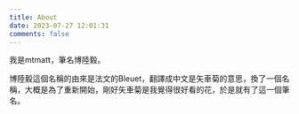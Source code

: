 ```yaml
---
title: About
date: 2023-07-27 12:01:31
comments: false
---
```


我是mtmatt，筆名博陸毅。

博陸毅這個名稱的由來是法文的Bleuet，翻譯成中文是矢車菊的意思，換了一個名稱，大概是為了重新開始，剛好矢車菊是我覺得很好看的花，於是就有了這一個筆名。